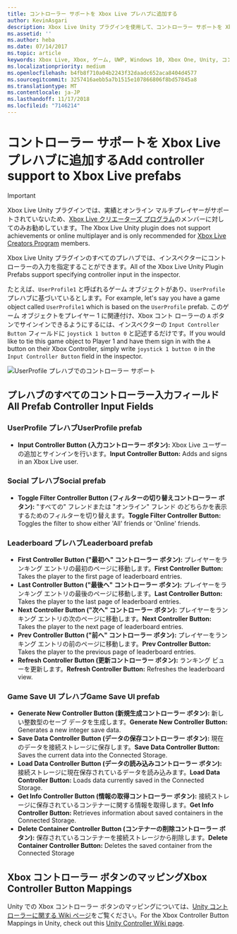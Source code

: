 ```yaml
---
title: コントローラー サポートを Xbox Live プレハブに追加する
author: KevinAsgari
description: Xbox Live Unity プラグインを使用して、コントローラー サポートを Xbox Live プレハブに追加する
ms.assetid: ''
ms.author: heba
ms.date: 07/14/2017
ms.topic: article
keywords: Xbox Live, Xbox, ゲーム, UWP, Windows 10, Xbox One, Unity, コントローラー サポート
ms.localizationpriority: medium
ms.openlocfilehash: b4fb8f710a04b2243f32daadc652aca8404d4577
ms.sourcegitcommit: 3257416aebb5a7b1515e107866806f8bd57845a8
ms.translationtype: MT
ms.contentlocale: ja-JP
ms.lasthandoff: 11/17/2018
ms.locfileid: "7146214"
---
```

# <a name="add-controller-support-to-xbox-live-prefabs"></a><span data-ttu-id="26b81-104">コントローラー サポートを Xbox Live プレハブに追加する</span><span class="sxs-lookup"><span data-stu-id="26b81-104">Add controller support to Xbox Live prefabs</span></span>

> [!IMPORTANT]
> <span data-ttu-id="26b81-105">Xbox Live Unity プラグインでは、実績とオンライン マルチプレイヤーがサポートされていないため、[Xbox Live クリエーターズ プログラム](../developer-program-overview.md)のメンバーに対してのみお勧めしています。</span><span class="sxs-lookup"><span data-stu-id="26b81-105">The Xbox Live Unity plugin does not support achievements or online multiplayer and is only recommended for [Xbox Live Creators Program](../developer-program-overview.md) members.</span></span>

<span data-ttu-id="26b81-106">Xbox Live Unity プラグインのすべてのプレハブでは、インスペクターにコントローラーの入力を指定することができます。</span><span class="sxs-lookup"><span data-stu-id="26b81-106">All of the Xbox Live Unity Plugin Prefabs support specifying controller input in the inspector.</span></span>

<span data-ttu-id="26b81-107">たとえば、`UserProfile1` と呼ばれるゲーム オブジェクトがあり、`UserProfile` プレハブに基づいているとします。</span><span class="sxs-lookup"><span data-stu-id="26b81-107">For example, let's say you have a game object called `UserProfile1` which is based on the `UserProfile` prefab.</span></span> <span data-ttu-id="26b81-108">このゲーム オブジェクトをプレイヤー 1 に関連付け、Xbox コント ローラーの `A` ボタンでサインインできるようにするには、インスペクターの `Input Controller Button` フィールドに `joystick 1 button 0` と記述するだけです。</span><span class="sxs-lookup"><span data-stu-id="26b81-108">If you would like to tie this game object to Player 1 and have them sign in with the `A` button on their Xbox Controller, simply write `joystick 1 button 0` in the `Input Controller Button` field in the inspector.</span></span>

  ![UserProfile プレハブでのコントローラー サポート](../images/unity/controller-support-example.png)

## <a name="all-prefab-controller-input-fields"></a><span data-ttu-id="26b81-110">プレハブのすべてのコントローラー入力フィールド</span><span class="sxs-lookup"><span data-stu-id="26b81-110">All Prefab Controller Input Fields</span></span>
### <a name="userprofile-prefab"></a><span data-ttu-id="26b81-111">UserProfile プレハブ</span><span class="sxs-lookup"><span data-stu-id="26b81-111">UserProfile prefab</span></span>
- <span data-ttu-id="26b81-112">**Input Controller Button (入力コントローラー ボタン):** Xbox Live ユーザーの追加とサインインを行います。</span><span class="sxs-lookup"><span data-stu-id="26b81-112">**Input Controller Button:** Adds and signs in an Xbox Live user.</span></span>

### <a name="social-prefab"></a><span data-ttu-id="26b81-113">Social プレハブ</span><span class="sxs-lookup"><span data-stu-id="26b81-113">Social prefab</span></span>
- <span data-ttu-id="26b81-114">**Toggle Filter Controller Button (フィルターの切り替えコントローラー ボタン):** "すべての" フレンドまたは "オンライン" フレンド のどちらかを表示するためのフィルターを切り替えます。</span><span class="sxs-lookup"><span data-stu-id="26b81-114">**Toggle Filter Controller Button:** Toggles the filter to show either 'All' friends or 'Online' friends.</span></span>

### <a name="leaderboard-prefab"></a><span data-ttu-id="26b81-115">Leaderboard プレハブ</span><span class="sxs-lookup"><span data-stu-id="26b81-115">Leaderboard prefab</span></span>
- <span data-ttu-id="26b81-116">**First Controller Button ("最初へ" コントローラー ボタン):** プレイヤーをランキング エントリの最初のページに移動します。</span><span class="sxs-lookup"><span data-stu-id="26b81-116">**First Controller Button:** Takes the player to the first page of leaderboard entries.</span></span>
- <span data-ttu-id="26b81-117">**Last Controller Button ("最後へ" コントローラー ボタン):** プレイヤーをランキング エントリの最後のページに移動します。</span><span class="sxs-lookup"><span data-stu-id="26b81-117">**Last Controller Button:** Takes the player to the last page of leaderboard entries.</span></span>
- <span data-ttu-id="26b81-118">**Next Controller Button ("次へ" コントローラー ボタン):** プレイヤーをランキング エントリの次のページに移動します。</span><span class="sxs-lookup"><span data-stu-id="26b81-118">**Next Controller Button:** Takes the player to the next page of leaderboard entries.</span></span>
- <span data-ttu-id="26b81-119">**Prev Controller Button ("前へ" コントローラー ボタン):** プレイヤーをランキング エントリの前のページに移動します。</span><span class="sxs-lookup"><span data-stu-id="26b81-119">**Prev Controller Button:** Takes the player to the previous page of leaderboard entries.</span></span>
- <span data-ttu-id="26b81-120">**Refresh Controller Button (更新コントローラー ボタン):** ランキング ビューを更新します。</span><span class="sxs-lookup"><span data-stu-id="26b81-120">**Refresh Controller Button:** Refreshes the leaderboard view.</span></span>


### <a name="game-save-ui-prefab"></a><span data-ttu-id="26b81-121">Game Save UI プレハブ</span><span class="sxs-lookup"><span data-stu-id="26b81-121">Game Save UI prefab</span></span>
- <span data-ttu-id="26b81-122">**Generate New Controller Button (新規生成コントローラー ボタン):** 新しい整数型のセーブ データを生成します。</span><span class="sxs-lookup"><span data-stu-id="26b81-122">**Generate New Controller Button:** Generates a new integer save data.</span></span>
- <span data-ttu-id="26b81-123">**Save Data Controller Button (データの保存コントローラー ボタン):** 現在のデータを接続ストレージに保存します。</span><span class="sxs-lookup"><span data-stu-id="26b81-123">**Save Data Controller Button:** Saves the current data into the Connected Storage.</span></span>
- <span data-ttu-id="26b81-124">**Load Data Controller Button (データの読み込みコントローラー ボタン):** 接続ストレージに現在保存されているデータを読み込みます。</span><span class="sxs-lookup"><span data-stu-id="26b81-124">**Load Data Controller Button:** Loads data currently saved in the Connected Storage.</span></span>
- <span data-ttu-id="26b81-125">**Get Info Controller Button (情報の取得コントローラー ボタン):** 接続ストレージに保存されているコンテナーに関する情報を取得します。</span><span class="sxs-lookup"><span data-stu-id="26b81-125">**Get Info Controller Button:** Retrieves information about saved containers in the Connected Storage.</span></span>
- <span data-ttu-id="26b81-126">**Delete Container Controller Button (コンテナーの削除コントローラー ボタン):** 保存されているコンテナーを接続ストレージから削除します。</span><span class="sxs-lookup"><span data-stu-id="26b81-126">**Delete Container Controller Button:** Deletes the saved container from the Connected Storage</span></span>

## <a name="xbox-controller-button-mappings"></a><span data-ttu-id="26b81-127">Xbox コントローラー ボタンのマッピング</span><span class="sxs-lookup"><span data-stu-id="26b81-127">Xbox Controller Button Mappings</span></span>

<span data-ttu-id="26b81-128">Unity での Xbox コントローラー ボタンのマッピングについては、[Unity コントローラーに関する Wiki ページ](http://wiki.unity3d.com/index.php?title=Xbox360Controller)をご覧ください。</span><span class="sxs-lookup"><span data-stu-id="26b81-128">For the Xbox Controller Button Mappings in Unity, check out this [Unity Controller Wiki page](http://wiki.unity3d.com/index.php?title=Xbox360Controller).</span></span>
